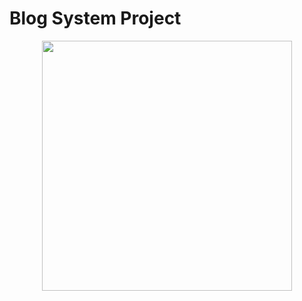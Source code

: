 # Blog System Project
<p align="center"><a href="https://app.lucidchart.com/lucidchart/invitations/accept/376fb6af-cc1f-41f6-9f81-a8a805db3553" target="_blank"><img src="https://www.customerbliss.com/wp-content/uploads/2017/06/customer-experience-blog.jpg" width="400"></a></p>
